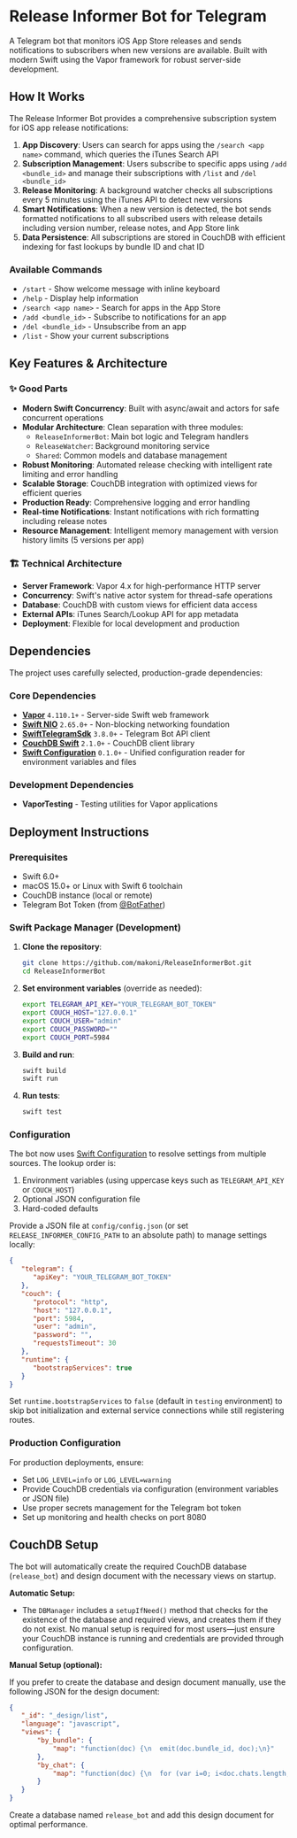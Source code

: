 # Release Informer Bot for Telegram

A Telegram bot that monitors iOS App Store releases and sends notifications to subscribers when new versions are available. Built with modern Swift using the Vapor framework for robust server-side development.

## How It Works

The Release Informer Bot provides a comprehensive subscription system for iOS app release notifications:

1. **App Discovery**: Users can search for apps using the `/search <app name>` command, which queries the iTunes Search API
2. **Subscription Management**: Users subscribe to specific apps using `/add <bundle_id>` and manage their subscriptions with `/list` and `/del <bundle_id>`
3. **Release Monitoring**: A background watcher checks all subscriptions every 5 minutes using the iTunes API to detect new versions
4. **Smart Notifications**: When a new version is detected, the bot sends formatted notifications to all subscribed users with release details including version number, release notes, and App Store link
5. **Data Persistence**: All subscriptions are stored in CouchDB with efficient indexing for fast lookups by bundle ID and chat ID

### Available Commands

- `/start` - Show welcome message with inline keyboard
- `/help` - Display help information
- `/search <app name>` - Search for apps in the App Store
- `/add <bundle_id>` - Subscribe to notifications for an app
- `/del <bundle_id>` - Unsubscribe from an app
- `/list` - Show your current subscriptions

## Key Features & Architecture

### ✨ Good Parts

- **Modern Swift Concurrency**: Built with async/await and actors for safe concurrent operations
- **Modular Architecture**: Clean separation with three modules:
  - `ReleaseInformerBot`: Main bot logic and Telegram handlers
  - `ReleaseWatcher`: Background monitoring service
  - `Shared`: Common models and database management
- **Robust Monitoring**: Automated release checking with intelligent rate limiting and error handling
- **Scalable Storage**: CouchDB integration with optimized views for efficient queries
- **Production Ready**: Comprehensive logging and error handling
- **Real-time Notifications**: Instant notifications with rich formatting including release notes
- **Resource Management**: Intelligent memory management with version history limits (5 versions per app)

### 🏗️ Technical Architecture

- **Server Framework**: Vapor 4.x for high-performance HTTP server
- **Concurrency**: Swift's native actor system for thread-safe operations  
- **Database**: CouchDB with custom views for efficient data access
- **External APIs**: iTunes Search/Lookup API for app metadata
- **Deployment**: Flexible for local development and production

## Dependencies

The project uses carefully selected, production-grade dependencies:

### Core Dependencies
- **[Vapor](https://github.com/vapor/vapor)** `4.110.1+` - Server-side Swift web framework
- **[Swift NIO](https://github.com/apple/swift-nio)** `2.65.0+` - Non-blocking networking foundation
- **[SwiftTelegramSdk](https://github.com/nerzh/swift-telegram-sdk)** `3.8.0+` - Telegram Bot API client
- **[CouchDB Swift](https://github.com/makoni/couchdb-swift)** `2.1.0+` - CouchDB client library
- **[Swift Configuration](https://github.com/apple/swift-configuration)** `0.1.0+` - Unified configuration reader for environment variables and files

### Development Dependencies
- **VaporTesting** - Testing utilities for Vapor applications

## Deployment Instructions

### Prerequisites
- Swift 6.0+
- macOS 15.0+ or Linux with Swift 6 toolchain
- CouchDB instance (local or remote)
- Telegram Bot Token (from [@BotFather](https://t.me/botfather))

### Swift Package Manager (Development)

1. **Clone the repository**:
   ```bash
   git clone https://github.com/makoni/ReleaseInformerBot.git
   cd ReleaseInformerBot
   ```

2. **Set environment variables** (override as needed):
   ```bash
   export TELEGRAM_API_KEY="YOUR_TELEGRAM_BOT_TOKEN"
   export COUCH_HOST="127.0.0.1"
   export COUCH_USER="admin"
   export COUCH_PASSWORD=""
   export COUCH_PORT=5984
   ```

3. **Build and run**:
   ```bash
   swift build
   swift run
   ```

4. **Run tests**:
   ```bash
   swift test
   ```

### Configuration

The bot now uses [Swift Configuration](https://github.com/apple/swift-configuration) to resolve settings from multiple sources. The lookup order is:
1. Environment variables (using uppercase keys such as `TELEGRAM_API_KEY` or `COUCH_HOST`)
2. Optional JSON configuration file
3. Hard-coded defaults

Provide a JSON file at `config/config.json` (or set `RELEASE_INFORMER_CONFIG_PATH` to an absolute path) to manage settings locally:

```json
{
   "telegram": {
      "apiKey": "YOUR_TELEGRAM_BOT_TOKEN"
   },
   "couch": {
      "protocol": "http",
      "host": "127.0.0.1",
      "port": 5984,
      "user": "admin",
      "password": "",
      "requestsTimeout": 30
   },
   "runtime": {
      "bootstrapServices": true
   }
}
```

Set `runtime.bootstrapServices` to `false` (default in `testing` environment) to skip bot initialization and external service connections while still registering routes.

### Production Configuration

For production deployments, ensure:
- Set `LOG_LEVEL=info` or `LOG_LEVEL=warning`
- Provide CouchDB credentials via configuration (environment variables or JSON file)
- Use proper secrets management for the Telegram bot token
- Set up monitoring and health checks on port 8080

## CouchDB Setup

The bot will automatically create the required CouchDB database (`release_bot`) and design document with the necessary views on startup.

**Automatic Setup:**

- The `DBManager` includes a `setupIfNeed()` method that checks for the existence of the database and required views, and creates them if they do not exist. No manual setup is required for most users—just ensure your CouchDB instance is running and credentials are provided through configuration.

**Manual Setup (optional):**

If you prefer to create the database and design document manually, use the following JSON for the design document:

```json
{
   "_id": "_design/list",
   "language": "javascript",
   "views": {
       "by_bundle": {
           "map": "function(doc) {\n  emit(doc.bundle_id, doc);\n}"
       },
       "by_chat": {
           "map": "function(doc) {\n  for (var i=0; i<doc.chats.length; i++) {\n    emit(doc.chats[i], doc);\n  }\n}"
       }
   }
}
```

Create a database named `release_bot` and add this design document for optimal performance.

